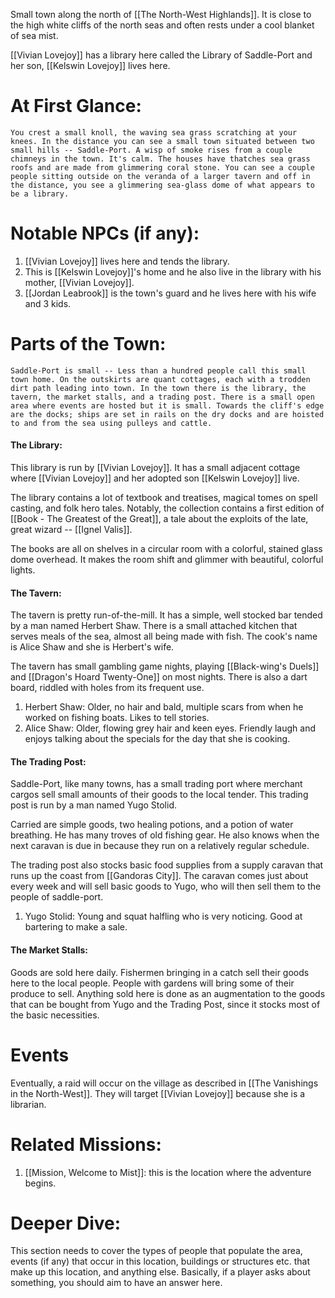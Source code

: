 Small town along the north of [[The North-West Highlands]]. It is close to the high white cliffs of the north seas and often rests under a cool blanket of sea mist.

[[Vivian Lovejoy]] has a library here called the Library of Saddle-Port and her son, [[Kelswin Lovejoy]] lives here. 

# At First Glance:
	You crest a small knoll, the waving sea grass scratching at your knees. In the distance you can see a small town situated between two small hills -- Saddle-Port. A wisp of smoke rises from a couple chimneys in the town. It's calm. The houses have thatches sea grass roofs and are made from glimmering coral stone. You can see a couple people sitting outside on the veranda of a larger tavern and off in the distance, you see a glimmering sea-glass dome of what appears to be a library. 

# Notable NPCs (if any):
1. [[Vivian Lovejoy]] lives here and tends the library.
2. This is [[Kelswin Lovejoy]]'s home and he also live in the library with his mother, [[Vivian Lovejoy]]. 
3. [[Jordan Leabrook]] is the town's guard and he lives here with his wife and 3 kids. 
# Parts of the Town:
	Saddle-Port is small -- Less than a hundred people call this small town home. On the outskirts are quant cottages, each with a trodden dirt path leading into town. In the town there is the library, the tavern, the market stalls, and a trading post. There is a small open area where events are hosted but it is small. Towards the cliff's edge are the docks; ships are set in rails on the dry docks and are hoisted to and from the sea using pulleys and cattle.

#### The Library:
This library is run by [[Vivian Lovejoy]]. It has a small adjacent cottage where [[Vivian Lovejoy]] and her adopted son [[Kelswin Lovejoy]] live. 

The library contains a lot of textbook and treatises, magical tomes on spell casting, and folk hero tales. Notably, the collection contains a first edition of [[Book - The Greatest of the Great]], a tale about the exploits of the late, great wizard -- [[Ignel Valis]]. 

The books are all on shelves in a circular room with a colorful, stained glass dome overhead. It makes the room shift and glimmer with beautiful, colorful lights. 

#### The Tavern:
The tavern is pretty run-of-the-mill. It has a simple, well stocked bar tended by a man named Herbert Shaw. There is a small attached kitchen that serves meals of the sea, almost all being made with fish. The cook's name is Alice Shaw and she is Herbert's wife. 

The tavern has small gambling game nights, playing [[Black-wing's Duels]] and [[Dragon's Hoard Twenty-One]] on most nights. There is also a dart board, riddled with holes from its frequent use.

1. Herbert Shaw: Older, no hair and bald, multiple scars from when he worked on fishing boats. Likes to tell stories.
2. Alice Shaw: Older, flowing grey hair and keen eyes. Friendly laugh and enjoys talking about the specials for the day that she is cooking.

#### The Trading Post:
Saddle-Port, like many towns, has a small trading port where merchant cargos sell small amounts of their goods to the local tender. This trading post is run by a man named Yugo Stolid.  

Carried are simple goods, two healing potions, and a potion of water breathing. He has many troves of old fishing gear. He also knows when the next caravan is due in because they run on a relatively regular schedule. 

The trading post also stocks basic food supplies from a supply caravan that runs up the coast from [[Gandoras City]]. The caravan comes just about every week and will sell basic goods to Yugo, who will then sell them to the people of saddle-port. 

1. Yugo Stolid: Young and squat halfling who is very noticing. Good at bartering to make a sale.

#### The Market Stalls:
Goods are sold here daily. Fishermen bringing in a catch sell their goods here to the local people. People with gardens will bring some of their produce to sell. Anything sold here is done as an augmentation to the goods that can be bought from Yugo and the Trading Post, since it stocks most of the basic necessities. 

# Events
Eventually, a raid will occur on the village as described in [[The Vanishings in the North-West]]. They will target [[Vivian Lovejoy]] because she is a librarian.

# Related Missions:
1. [[Mission, Welcome to Mist]]: this is the location where the adventure begins.

# Deeper Dive:
This section needs to cover the types of people that populate the area, events (if any) that occur in this location, buildings or structures etc. that make up this location, and anything else. Basically, if a player asks about something, you should aim to have an answer here.